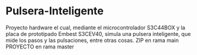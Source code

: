 # Pulsera-Inteligente
Proyecto hardware el cual, mediante el microcontrolador S3C44BOX y la placa de prototipado Embest S3CEV40,  simula una pulsera inteligente, que mide los pasos y las pulsaciones, entre otras cosas.
ZIP en rama main
PROYECTO en rama master
